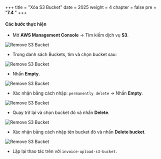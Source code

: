 +++
title = "Xóa S3 Bucket"
date = 2025
weight = 4
chapter = false
pre = "<b>7.4 </b>"
+++

#### Các bước thực hiện

-   Mở **AWS Management Console** → Tìm kiếm dịch vụ **S3**.

![Remove S3 Bucket](/images/7/7.4/Screenshot_1.png)

-   Trong danh sách Buckets, tìm và chọn bucket sau:

![Remove S3 Bucket](/images/7/7.4/Screenshot_2.png)

-   Nhấn **Empty**.

![Remove S3 Bucket](/images/7/7.4/Screenshot_3.png)

-   Xác nhận bằng cách nhập: `permanently delete` → Nhấn **Empty**.

![Remove S3 Bucket](/images/7/7.4/Screenshot_4.png)

-   Quay trở lại và chọn bucket đó và nhấn **Delete**.

![Remove S3 Bucket](/images/7/7.4/Screenshot_5.png)

-   Xác nhận bằng cách nhập tên bucket đó và nhấn **Delete bucket**.

![Remove S3 Bucket](/images/7/7.4/Screenshot_6.png)

-   Lặp lại thao tác trên với `invoice-upload-s3-bucket`.
